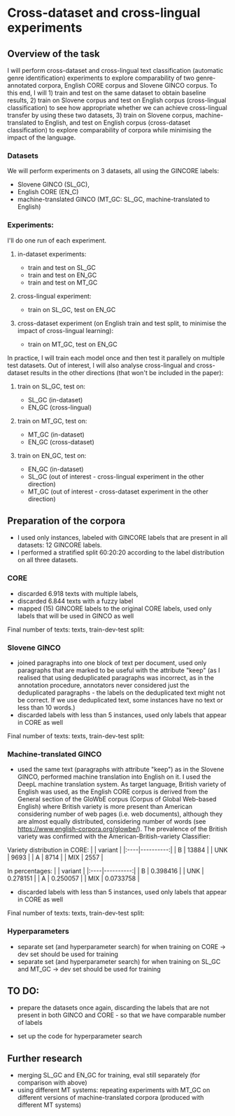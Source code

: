 # Cross-dataset and cross-lingual experiments

## Overview of the task

I will perform cross-dataset and cross-lingual text classification (automatic genre identification) experiments to explore comparability of two genre-annotated corpora, English CORE corpus and Slovene GINCO corpus. To this end, I will 1) train and test on the same dataset to obtain baseline results, 2) train on Slovene corpus and test on English corpus (cross-lingual classification) to see how appropriate whether we can achieve cross-lingual transfer by using these two datasets, 3) train on Slovene corpus, machine-translated to English, and test on English corpus (cross-dataset classification) to explore comparability of corpora while minimising the impact of the language.

### Datasets
We will perform experiments on 3 datasets, all using the GINCORE labels:
* Slovene GINCO (SL_GC), 
* English CORE (EN_C)
* machine-translated GINCO (MT_GC: SL_GC, machine-translated to English)

### Experiments:
I'll do one run of each experiment.

1.	in-dataset experiments:
    * train and test on SL_GC
    * train and test on EN_GC
    * train and test on MT_GC

2. cross-lingual experiment:
    * train on SL_GC, test on EN_GC

3. cross-dataset experiment (on English train and test split, to minimise the impact of cross-lingual learning):
    * train on MT_GC, test on EN_GC

In practice, I will train each model once and then test it parallely on multiple test datasets. Out of interest, I will also analyse cross-lingual and cross-dataset results in the other directions (that won't be included in the paper):
1. train on SL_GC, test on:
    * SL_GC (in-dataset)
    * EN_GC (cross-lingual)

2. train on MT_GC, test on:
    * MT_GC (in-dataset)
    * EN_GC (cross-dataset)

3. train on EN_GC, test on:
    * EN_GC (in-dataset)
    * SL_GC (out of interest - cross-lingual experiment in the other direction)
    * MT_GC (out of interest - cross-dataset experiment in the other direction)

## Preparation of the corpora
* I used only instances, labeled with GINCORE labels that are present in all datasets: 12 GINCORE labels.
* I performed a stratified split 60:20:20 according to the label distribution on all three datasets.

### CORE
* discarded 6.918 texts with multiple labels,
* discarded 6.844 texts with a fuzzy label
* mapped (15) GINCORE labels to the original CORE labels, used only labels that will be used in GINCO as well

Final number of texts:  texts, train-dev-test split: 

### Slovene GINCO
* joined paragraphs into one block of text per document, used only paragraphs that are marked to be useful with the attribute "keep" (as I realised that using deduplicated paragraphs was incorrect, as in the annotation procedure, annotators never considered just the deduplicated paragraphs - the labels on the deduplicated text might not be correct. If we use deduplicated text, some instances have no text or less than 10 words.)
* discarded labels with less than 5 instances, used only labels that appear in CORE as well

Final number of texts:  texts, train-dev-test split: 

### Machine-translated GINCO
* used the same text (paragraphs with attribute "keep") as in the Slovene GINCO, performed machine translation into English on it. I used the DeepL machine translation system. As target language, British variety of English was used, as the English CORE corpus is derived from the General section of the GloWbE corpus (Corpus of Global Web-based English) where British variety is more present than American considering number of web pages (i.e. web documents), although they are almost equally distributed, considering number of words (see https://www.english-corpora.org/glowbe/). The prevalence of the British variety was confirmed with the American-British-variety Classifier:

Variety distribution in CORE:
|     |   variant |
|:----|----------:|
| B   |     13884 |
| UNK |      9693 |
| A   |      8714 |
| MIX |      2557 |

In percentages:
|     |   variant |
|:----|----------:|
| B   | 0.398416  |
| UNK | 0.278151  |
| A   | 0.250057  |
| MIX | 0.0733758 |

 * discarded labels with less than 5 instances, used only labels that appear in CORE as well

Final number of texts: texts, train-dev-test split: 

### Hyperparameters

* separate set (and hyperparameter search) for when training on CORE -> dev set should be used for training
* separate set (and hyperparameter search) for when training on SL_GC and MT_GC -> dev set should be used for training

## TO DO:
* prepare the datasets once again, discarding the labels that are not present in both GINCO and CORE - so that we have comparable number of labels

* set up the code for hyperparameter search


## Further research

* merging SL_GC and EN_GC for training, eval still separately (for comparison with above)
* using different MT systems: repeating experiments with MT_GC on different versions of machine-translated corpora (produced with different MT systems)